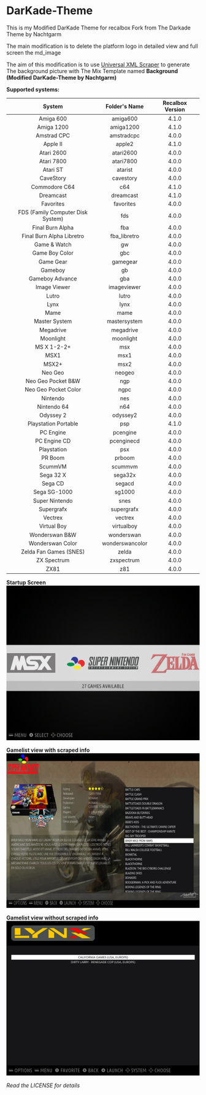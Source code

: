 # DarKade-Theme
This is my Modified DarKade Theme for recalbox
Fork from The Darkade Theme by Nachtgarm

The main modification is to delete the platform logo in detailed view and full screen the md_image

The aim of this modification is to use [Universal XML Scraper](https://github.com/Universal-Rom-Tools/Universal-XML-Scraper) to generate The background picture with The Mix Template named __Background (Modified DarKade-Theme by Nachtgarm)__


**Supported systems:**

| System | Folder's Name | Recalbox Version |
| :--------------: | :--------------: | :--------------: |
| Amiga 600 | amiga600 | 4.1.0 |
| Amiga 1200 | amiga1200 | 4.1.0 |
| Amstrad CPC | amstradcpc | 4.0.0 |
| Apple II | apple2 | 4.1.0 |
| Atari 2600 | atari2600 | 4.0.0 |
| Atari 7800 | atari7800 | 4.0.0 |
| Atari ST | atarist | 4.0.0 |
| CaveStory | cavestory | 4.0.0 |
| Commodore C64 | c64 | 4.1.0 |
| Dreamcast | dreamcast | 4.1.0 |
| Favorites | favorites | 4.0.0 |
| FDS (Family Computer Disk System) | fds | 4.0.0 |
| Final Burn Alpha | fba | 4.0.0 |
| Final Burn Alpha Libretro | fba_libretro | 4.0.0 |
| Game & Watch | gw | 4.0.0 |
| Game Boy Color | gbc | 4.0.0 |
| Game Gear | gamegear | 4.0.0 |
| Gameboy | gb | 4.0.0 |
| Gameboy  Advance | gba | 4.0.0 |
| Image Viewer | imageviewer | 4.0.0 |
| Lutro | lutro | 4.0.0 |
| Lynx | lynx | 4.0.0 |
| Mame | mame | 4.0.0 |
| Master System | mastersystem | 4.0.0 |
| Megadrive | megadrive | 4.0.0 |
| Moonlight | moonlight | 4.0.0 |
| MS X 1-2-2+ | msx | 4.0.0 |
| MSX1 | msx1 | 4.0.0 |
| MSX2+ | msx2 | 4.0.0 |
| Neo Geo | neogeo | 4.0.0 |
| Neo Geo Pocket B&W | ngp | 4.0.0 |
| Neo Geo Pocket Color | ngpc | 4.0.0 |
| Nintendo | nes | 4.0.0 |
| Nintendo 64 | n64 | 4.0.0 |
| Odyssey 2 | odyssey2 | 4.0.0 |
| Playstation Portable | psp | 4.1.0 |
| PC Engine | pcengine | 4.0.0 |
| PC Engine CD | pcenginecd | 4.0.0 |
| Playstation | psx | 4.0.0 |
| PR Boom | prboom | 4.0.0 |
| ScummVM | scummvm | 4.0.0 |
| Sega 32 X | sega32x | 4.0.0 |
| Sega CD | segacd | 4.0.0 |
| Sega SG-1000 | sg1000 | 4.0.0 |
| Super Nintendo | snes | 4.0.0 |
| Supergrafx | supergrafx | 4.0.0 |
| Vectrex | vectrex | 4.0.0 |
| Virtual Boy | virtualboy | 4.0.0 |
| Wonderswan B&W | wonderswan | 4.0.0 |
| Wonderswan Color | wonderswancolor | 4.0.0 |
| Zelda Fan Games (SNES) | zelda | 4.0.0 |
| ZX Spectrum | zxspectrum | 4.0.0 |
| ZX81 | z81 | 4.0.0 |

**Startup Screen**
![Startup](https://raw.githubusercontent.com/Universal-Rom-Tools/DarKade-Theme/master/Startup.png)

**Gamelist view with scraped info**
![Detail](https://raw.githubusercontent.com/Universal-Rom-Tools/DarKade-Theme/master/Detail.png)

**Gamelist view without scraped info**
![NonScraped](https://raw.githubusercontent.com/Universal-Rom-Tools/DarKade-Theme/master/nonscraped.png)

*Read the LICENSE for details*
